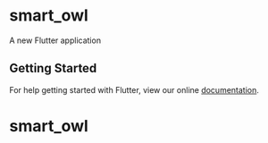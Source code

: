 # smart_owl

A new Flutter application

## Getting Started

For help getting started with Flutter, view our online
[documentation](https://flutter.io/).
# smart_owl
